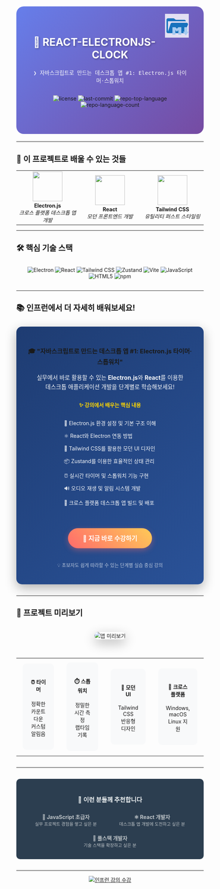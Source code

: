 <div align="center" style="position: relative; background: linear-gradient(135deg, #667eea 0%, #764ba2 100%); padding: 40px; border-radius: 20px; margin: 20px 0;">
<img src="https://raw.githubusercontent.com/PKief/vscode-material-icon-theme/ec559a9f6bfd399b82bb44393651661b08aaf7ba/icons/folder-markdown-open.svg" align="right" width="15%" style="margin: -20px 0 0 20px; opacity: 0.8;">

<h1 style="color: white; text-shadow: 2px 2px 4px rgba(0,0,0,0.3);">
🚀 REACT-ELECTRONJS-CLOCK
</h1>

<p align="center" style="font-size: 1.2em; color: #f8f9fa; margin: 20px 0;">
	<code>❯ 자바스크립트로 만드는 데스크톱 앱 #1: Electron.js 타이머·스톱워치</code>
</p>

<div style="margin: 30px 0;">
	<img src="https://img.shields.io/github/license/clangauge0314/react-electronjs-clock?style=for-the-badge&logo=opensourceinitiative&logoColor=white&color=0080ff" alt="license">
	<img src="https://img.shields.io/github/last-commit/clangauge0314/react-electronjs-clock?style=for-the-badge&logo=git&logoColor=white&color=0080ff" alt="last-commit">
	<img src="https://img.shields.io/github/languages/top/clangauge0314/react-electronjs-clock?style=for-the-badge&color=0080ff" alt="repo-top-language">
	<img src="https://img.shields.io/github/languages/count/clangauge0314/react-electronjs-clock?style=for-the-badge&color=0080ff" alt="repo-language-count">
</div>

</div>

---

## 🎯 **이 프로젝트로 배울 수 있는 것들**

<div align="center">
<table>
<tr>
<td align="center" width="33%">
<img src="https://cdn.jsdelivr.net/gh/devicons/devicon/icons/electron/electron-original.svg" width="80" height="80"/>
<br><strong>Electron.js</strong>
<br><em>크로스 플랫폼 데스크톱 앱 개발</em>
</td>
<td align="center" width="33%">
<img src="https://cdn.jsdelivr.net/gh/devicons/devicon/icons/react/react-original.svg" width="80" height="80"/>
<br><strong>React</strong>
<br><em>모던 프론트엔드 개발</em>
</td>
<td align="center" width="33%">
<img src="https://upload.wikimedia.org/wikipedia/commons/d/d5/Tailwind_CSS_Logo.svg" width="80" height="80"/>
<br><strong>Tailwind CSS</strong>
<br><em>유틸리티 퍼스트 스타일링</em>
</td>
</tr>
</table>
</div>

---

## 🛠️ **핵심 기술 스택**

<div align="center" style="margin: 30px 0;">
<img src="https://img.shields.io/badge/Electron-191970?style=for-the-badge&logo=Electron&logoColor=white" alt="Electron">
<img src="https://img.shields.io/badge/React-20232A?style=for-the-badge&logo=react&logoColor=61DAFB" alt="React">
<img src="https://img.shields.io/badge/Tailwind_CSS-38B2AC?style=for-the-badge&logo=tailwind-css&logoColor=white" alt="Tailwind CSS">
<img src="https://img.shields.io/badge/Zustand-FF6B6B?style=for-the-badge&logo=react&logoColor=white" alt="Zustand">
<img src="https://img.shields.io/badge/Vite-646CFF?style=for-the-badge&logo=vite&logoColor=white" alt="Vite">
<img src="https://img.shields.io/badge/JavaScript-F7DF1E?style=for-the-badge&logo=javascript&logoColor=black" alt="JavaScript">
<img src="https://img.shields.io/badge/HTML5-E34F26?style=for-the-badge&logo=html5&logoColor=white" alt="HTML5">
<img src="https://img.shields.io/badge/npm-CB3837?style=for-the-badge&logo=npm&logoColor=white" alt="npm">
</div>

---

## 📚 **인프런에서 더 자세히 배워보세요!**

<div align="center" style="background: linear-gradient(135deg, #1e3c72 0%, #2a5298 100%); padding: 30px; border-radius: 15px; margin: 30px 0; box-shadow: 0 10px 30px rgba(0,0,0,0.3);">

### 🎓 **"자바스크립트로 만드는 데스크톱 앱 #1: Electron.js 타이머·스톱워치"**

<p style="color: #f8f9fa; font-size: 1.1em; margin: 20px 0; line-height: 1.6;">
실무에서 바로 활용할 수 있는 <strong>Electron.js</strong>와 <strong>React</strong>를 이용한<br>
데스크톱 애플리케이션 개발을 단계별로 학습해보세요!
</p>

<div style="margin: 25px 0;">
<h4 style="color: #ffd700; margin-bottom: 15px;">✨ 강의에서 배우는 핵심 내용</h4>
<div style="color: #f8f9fa; text-align: left; display: inline-block;">
<p>🔧 Electron.js 환경 설정 및 기본 구조 이해</p>
<p>⚛️ React와 Electron 연동 방법</p>
<p>🎨 Tailwind CSS를 활용한 모던 UI 디자인</p>
<p>📦 Zustand를 이용한 효율적인 상태 관리</p>
<p>⏰ 실시간 타이머 및 스톱워치 기능 구현</p>
<p>🔊 오디오 재생 및 알림 시스템 개발</p>
<p>📱 크로스 플랫폼 데스크톱 앱 빌드 및 배포</p>
</div>
</div>

<a href="https://inf.run/pt7rY" target="_blank" style="text-decoration: none;">
<div style="background: linear-gradient(45deg, #ff6b6b, #feca57); padding: 15px 40px; border-radius: 50px; display: inline-block; margin: 20px 0; box-shadow: 0 5px 15px rgba(255,107,107,0.4); transition: transform 0.3s ease;">
<span style="color: white; font-weight: bold; font-size: 1.2em;">🚀 지금 바로 수강하기</span>
</div>
</a>

<p style="color: #b8c6db; font-size: 0.9em; margin-top: 15px;">
💡 초보자도 쉽게 따라할 수 있는 단계별 실습 중심 강의
</p>

</div>

---

## 🌟 **프로젝트 미리보기**

<div align="center">
<img src="https://via.placeholder.com/800x500/667eea/ffffff?text=Electron+Timer+App+Preview" alt="앱 미리보기" style="border-radius: 10px; box-shadow: 0 10px 30px rgba(0,0,0,0.3); margin: 20px 0;">
</div>

<div align="center" style="margin: 30px 0;">
<table>
<tr>
<td align="center" width="25%">
<div style="background: #f8f9fa; padding: 20px; border-radius: 10px; margin: 10px;">
<h4>⏰ 타이머</h4>
<p>정확한 카운트다운<br>커스텀 알림음</p>
</div>
</td>
<td align="center" width="25%">
<div style="background: #f8f9fa; padding: 20px; border-radius: 10px; margin: 10px;">
<h4>⏱️ 스톱워치</h4>
<p>정밀한 시간 측정<br>랩타임 기록</p>
</div>
</td>
<td align="center" width="25%">
<div style="background: #f8f9fa; padding: 20px; border-radius: 10px; margin: 10px;">
<h4>🎨 모던 UI</h4>
<p>Tailwind CSS<br>반응형 디자인</p>
</div>
</td>
<td align="center" width="25%">
<div style="background: #f8f9fa; padding: 20px; border-radius: 10px; margin: 10px;">
<h4>📱 크로스 플랫폼</h4>
<p>Windows, macOS<br>Linux 지원</p>
</div>
</td>
</tr>
</table>
</div>

---

<div align="center" style="background: #2c3e50; padding: 20px; border-radius: 10px; margin: 30px 0;">
<h3 style="color: #ecf0f1; margin-bottom: 15px;">🎯 이런 분들께 추천합니다</h3>
<div style="color: #bdc3c7; display: flex; justify-content: space-around; flex-wrap: wrap;">
<div style="margin: 10px; text-align: center;">
<strong>🔰 JavaScript 초급자</strong><br>
<small>실무 프로젝트 경험을 쌓고 싶은 분</small>
</div>
<div style="margin: 10px; text-align: center;">
<strong>⚛️ React 개발자</strong><br>
<small>데스크톱 앱 개발에 도전하고 싶은 분</small>
</div>
<div style="margin: 10px; text-align: center;">
<strong>🚀 풀스택 개발자</strong><br>
<small>기술 스택을 확장하고 싶은 분</small>
</div>
</div>
</div>

---

<div align="center">
<a href="https://inf.run/pt7rY" target="_blank">
<img src="https://img.shields.io/badge/인프런에서_수강하기-FF6B6B?style=for-the-badge&logo=youtube&logoColor=white&labelColor=FF6B6B" alt="인프런 강의 수강">
</a>
</div>
